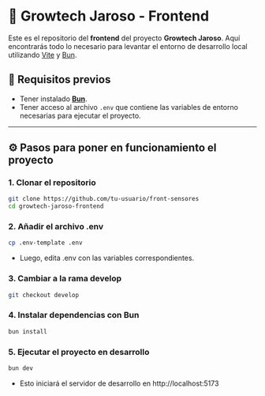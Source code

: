 # 🌱 Growtech Jaroso - Frontend

Este es el repositorio del **frontend** del proyecto **Growtech Jaroso**. Aquí encontrarás todo lo necesario para levantar el entorno de desarrollo local utilizando [Vite](https://vitejs.dev/) y [Bun](https://bun.sh/).

## 🧰 Requisitos previos

- Tener instalado **[Bun](https://bun.sh/docs/installation)**.
- Tener acceso al archivo `.env` que contiene las variables de entorno necesarias para ejecutar el proyecto.

---

## ⚙️ Pasos para poner en funcionamiento el proyecto

### 1. Clonar el repositorio

```bash
git clone https://github.com/tu-usuario/front-sensores
cd growtech-jaroso-frontend
```

### 2. Añadir el archivo .env
```bash
cp .env-template .env
```
- Luego, edita .env con las variables correspondientes.

### 3. Cambiar a la rama develop
```bash
git checkout develop
```

### 4. Instalar dependencias con Bun
```bash
bun install
```

### 5. Ejecutar el proyecto en desarrollo
```bash
bun dev
```
- Esto iniciará el servidor de desarrollo en http://localhost:5173





